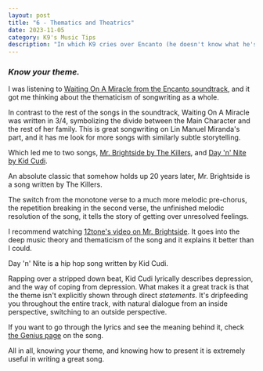 ```yaml
---
layout: post
title: "6 - Thematics and Theatrics"
date: 2023-11-05
category: K9's Music Tips
description: "In which K9 cries over Encanto (he doesn't know what he's talking about)"
---
```


### *Know your theme.*

I was listening to [Waiting On A Miracle from the Encanto soundtrack](https://youtu.be/jKKrfr4To14), and it got me thinking about the thematicism of songwriting as a whole.

In contrast to the rest of the songs in the soundtrack, Waiting On A Miracle was written in 3/4, symbolizing the divide between the Main Character and the rest of her family. This is great songwriting on Lin Manuel Miranda's part, and it has me look for more songs with similarly subtle storytelling.

Which led me to two songs, [Mr. Brightside by The Killers](https://youtu.be/gGdGFtwCNBE), and [Day 'n' Nite by Kid Cudi](https://youtu.be/VrDfSZ_6f4U).

An absolute classic that somehow holds up 20 years later, Mr. Brightside is a song written by The Killers.

The switch from the monotone verse to a much more melodic pre-chorus, the repetition breaking in the second verse, the unfinished melodic resolution of the song, it tells the story of getting over unresolved feelings.

I recommend watching [12tone's video on Mr. Brightside](https://youtu.be/ZgpXoEtaVcg). It goes into the deep music theory and thematicism of the song and it explains it better than I could.

Day 'n' Nite is a hip hop song written by Kid Cudi.

Rapping over a stripped down beat, Kid Cudi lyrically describes depression, and the way of coping from depression. What makes it a great track is that the theme isn't explicitly shown through direct *statements*. It's dripfeeding you throughout the entire track, with natural dialogue from an inside perspective, switching to an outside perspective.

If you want to go through the lyrics and see the meaning behind it, check [the Genius page](https://genius.com/Kid-cudi-day-n-nite-nightmare-lyrics) on the song.

All in all, knowing your theme, and knowing how to present it is extremely useful in writing a great song.